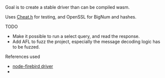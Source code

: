 Goal is to create a stable driver than can be compiled wasm.

Uses [Cheat.h](https://github.com/Tuplanolla/cheat) for testing, and OpenSSL for BigNum and hashes.

TODO
- Make it possible to run a select query, and read the response.
- Add AFL to fuzz the project, especially the message decoding logic has to be fuzzed. 

References used
- [node-firebird driver](https://github.com/hgourvest/node-firebird)
- 
